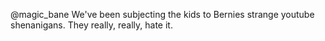@magic_bane We've been subjecting the kids to Bernies strange youtube shenanigans. They really, really, hate it.